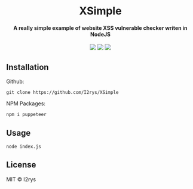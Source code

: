 <h1 align="center">XSimple</h1>
<h4 align="center">A really simple example of website XSS vulnerable checker writen in NodeJS</h4>
<p align="center">
	<a href="https://github.com/I2rys/XSimple/blob/main/LICENSE"><img src="https://img.shields.io/github/license/I2rys/XSimple?style=flat-square"></img></a>
	<a href="https://github.com/I2rys/XSimple/issues"><img src="https://img.shields.io/github/issues/I2rys/XSimple.svg"></img></a>
	<a href="https://nodejs.org/"><img src="https://img.shields.io/badge/-Nodejs-green?style=flat-square&logo=Node.js"></img></a>
</p>


## Installation
Github:

    git clone https://github.com/I2rys/XSimple

NPM Packages:

    npm i puppeteer

## Usage

    node index.js

## License
MIT © I2rys

